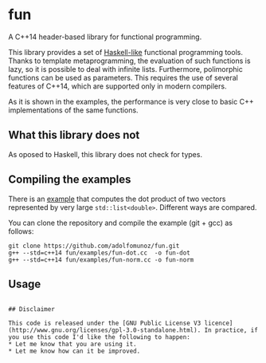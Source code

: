 # fun 
A C++14 header-based library for functional programming.

This library provides a set of [Haskell-like](http://www.haskell.org) functional programming tools. Thanks to template metaprogramming, the evaluation of such functions is lazy, so it is possible to deal with infinite lists. Furthermore, polimorphic functions can be used as parameters. This requires the use of several features of C++14, which are supported only in modern compilers.

As it is shown in the examples, the performance is very close to basic C++ implementations of the same functions.

## What this library does not
As oposed to Haskell, this library does not check for types.

## Compiling the examples
There is an [example](https://github.com/adolfomunoz/qdt/blob/master/examples/fun-dot.cc) that computes the dot product of two vectors represented by very large `std::list<double>`. Different ways are compared.

You can clone the repository and compile the example (git + gcc) as follows:
```
git clone https://github.com/adolfomunoz/fun.git
g++ --std=c++14 fun/examples/fun-dot.cc  -o fun-dot
g++ --std=c++14 fun/examples/fun-norm.cc -o fun-norm
```

## Usage
```

## Disclaimer

This code is released under the [GNU Public License V3 licence](http://www.gnu.org/licenses/gpl-3.0-standalone.html). In practice, if you use this code I'd like the following to happen:
* Let me know that you are using it.
* Let me know how can it be improved.
